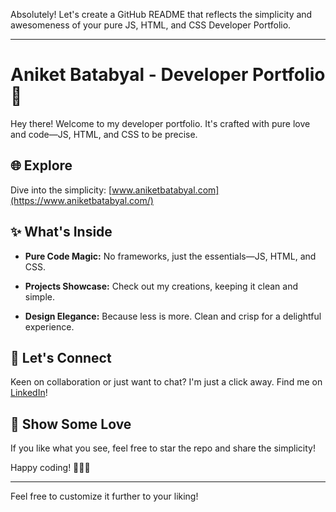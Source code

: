 Absolutely! Let's create a GitHub README that reflects the simplicity and awesomeness of your pure JS, HTML, and CSS Developer Portfolio.

---

# Aniket Batabyal - Developer Portfolio 🚀

Hey there! Welcome to my developer portfolio. It's crafted with pure love and code—JS, HTML, and CSS to be precise.

## 🌐 Explore

Dive into the simplicity: [www.aniketbatabyal.com](https://www.aniketbatabyal.com/)

## ✨ What's Inside

- **Pure Code Magic:** No frameworks, just the essentials—JS, HTML, and CSS.
  
- **Projects Showcase:** Check out my creations, keeping it clean and simple.

- **Design Elegance:** Because less is more. Clean and crisp for a delightful experience.

## 🚀 Let's Connect

Keen on collaboration or just want to chat? I'm just a click away. Find me on [LinkedIn](https://www.linkedin.com/in/aniketbatabyal/)!

## 🙌 Show Some Love

If you like what you see, feel free to star the repo and share the simplicity!

Happy coding! 👩‍💻✨

---

Feel free to customize it further to your liking!

